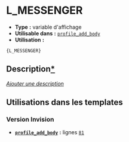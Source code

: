 # L_MESSENGER
* __Type__ __:__ variable d'affichage
* __Utilisable dans__ __:__ [`profile_add_body`](../tpl/profile_add_body.md#readme)
* __Utilisation__ __:__

```smarty
{L_MESSENGER}
```

## Description[*](https://fa-tvars.appspot.com/var/L_MESSENGER)
[*Ajouter une description*](https://fa-tvars.appspot.com/var/L_MESSENGER)

## Utilisations dans les templates

### Version Invision
* __[`profile_add_body`](../tpl/profile_add_body.md#readme)__ __:__ lignes [`81`](../src/invision/profile_add_body.tpl#L81)

